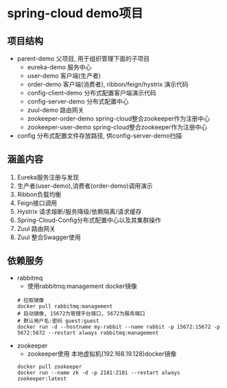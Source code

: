 # spring-cloud demo项目
## 项目结构
- parent-demo  父项目, 用于组织管理下面的子项目
    - eureka-demo  服务中心
    - user-demo  客户端(生产者)
    - order-demo 客户端(消费者), ribbon/feign/hystrix 演示代码
    - config-client-demo 分布式配置客户端演示代码
    - config-server-demo 分布式配置中心
    - zuul-demo 路由网关
    - zookeeper-order-demo spring-cloud整合zookeeper作为注册中心
    - zookeeper-user-demo spring-cloud整合zookeeper作为注册中心
- config 分布式配置文件存放路径, 供config-server-demo扫描

## 涵盖内容
1. Eureka服务注册与发现
2. 生产者(user-demo),消费者(order-demo)调用演示
3. Ribbon负载均衡
4. Feign接口调用
5. Hystrix 请求熔断/服务降级/依赖隔离/请求缓存
6. Spring-Cloud-Config分布式配置中心以及其集群操作
7. Zuul 路由网关
8. Zuul 整合Swagger使用

## 依赖服务
- rabbitmq
    - 使用rabbitmq:management docker镜像
    ```
  # 拉取镜像
  docker pull rabbitmq:management
  # 启动镜像, 15672为管理平台端口, 5672为服务端口
  # 默认用户名:密码 guest:guest
  docker run -d --hostname my-rabbit --name rabbit -p 15672:15672 -p 5672:5672 --restart always rabbitmq:management
  ```
- zookeeper
    - zookeeper使用 本地虚拟机(192.168.19.128)docker镜像
    ```$xslt
    docker pull zookeeper
    docker run --name zk -d -p 2181:2181 --restart always zookeeper:latest
    ```